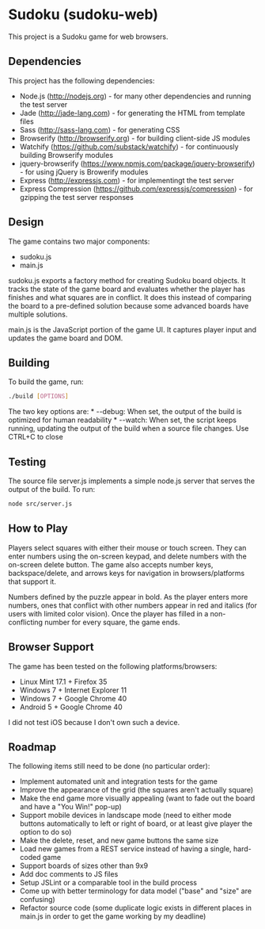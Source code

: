 # Sudoku (sudoku-web)

This project is a Sudoku game for web browsers.

## Dependencies

This project has the following dependencies:
   * Node.js (http://nodejs.org) - for many other dependencies and running the test server
   * Jade (http://jade-lang.com) - for generating the HTML from template files
   * Sass (http://sass-lang.com) - for generating CSS
   * Browserify (http://browserify.org) - for building client-side JS modules
   * Watchify (https://github.com/substack/watchify) - for continuously building Browserify modules
   * jquery-browserify (https://www.npmjs.com/package/jquery-browserify) - for using jQuery is Browerify modules
   * Express (http://expressjs.com) - for implementingt the test server
   * Express Compression (https://github.com/expressjs/compression) - for gzipping the test server responses

## Design

The game contains two major components:
   * sudoku.js
   * main.js

sudoku.js exports a factory method for creating Sudoku board objects. It tracks the state of the game board and evaluates whether the player has finishes and what squares are in conflict. It does this instead of comparing the board to a pre-defined solution because some advanced boards have multiple solutions.

main.js is the JavaScript portion of the game UI. It captures player input and updates the game board and DOM.

## Building

To build the game, run:

```bash
./build [OPTIONS]
```

The two key options are:
    * --debug: When set, the output of the build is optimized for human readability
    * --watch: When set, the script keeps running, updating the output of the build when a source file changes. Use CTRL+C to close

## Testing

The source file server.js implements a simple node.js server that serves the output of the build. To run:

```bash
node src/server.js
```

## How to Play

Players select squares with either their mouse or touch screen. They can enter numbers using the on-screen keypad, and delete numbers with the on-screen delete button. The game also accepts number keys, backspace/delete, and arrows keys for navigation in browsers/platforms that support it.

Numbers defined by the puzzle appear in bold. As the player enters more numbers, ones that conflict with other numbers appear in red and italics (for users with limited color vision). Once the player has filled in a non-conflicting number for every square, the game ends.

## Browser Support

The game has been tested on the following platforms/browsers:
   * Linux Mint 17.1 + Firefox 35
   * Windows 7 + Internet Explorer 11
   * Windows 7 + Google Chrome 40
   * Android 5 + Google Chrome 40

I did not test iOS because I don't own such a device.

## Roadmap

The following items still need to be done (no particular order):
   * Implement automated unit and integration tests for the game
   * Improve the appearance of the grid (the squares aren't actually square)
   * Make the end game more visually appealing (want to fade out the board and have a "You Win!" pop-up)
   * Support mobile devices in landscape mode (need to either mode buttons automatically to left or right of board, or at least give player the option to do so)
   * Make the delete, reset, and new game buttons the same size
   * Load new games from a REST service instead of having a single, hard-coded game
   * Support boards of sizes other than 9x9
   * Add doc comments to JS files
   * Setup JSLint or a comparable tool in the build process
   * Come up with better terminology for data model ("base" and "size" are confusing)
   * Refactor source code (some duplicate logic exists in different places in main.js in order to get the game working by my deadline)
